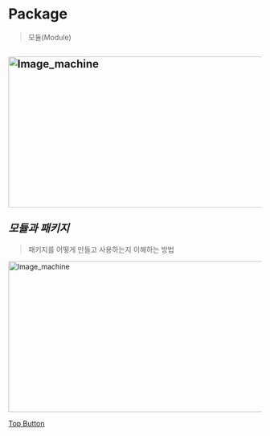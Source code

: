 Package
=============
> 모듈(Module)  

<img src="https://user-images.githubusercontent.com/66001539/120498056-e5867780-c3f9-11eb-9dd8-9660b0d3f083.png" width="600px" height="300px" title="px(픽셀) 크기 설정" alt="Image_machine"></img><br/>  
*모듈과 패키지*
-------------  
> 패키지를 어떻게 만들고 사용하는지 이해하는 방법  

<img src="https://user-images.githubusercontent.com/66001539/120498641-56c62a80-c3fa-11eb-9885-5b8ebcdf7ff8.png" width="600px" height="300px" title="px(픽셀) 크기 설정" alt="Image_machine"></img><br/>  

[Top Button](#)
